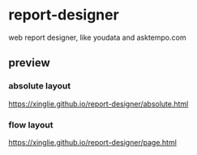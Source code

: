 # report-designer
web report designer, like youdata and asktempo.com

## preview

### absolute layout 
https://xinglie.github.io/report-designer/absolute.html

### flow layout
https://xinglie.github.io/report-designer/page.html